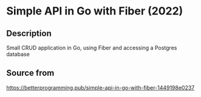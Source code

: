 # Simple API in Go with Fiber (2022)

## Description

Small CRUD application in Go, using Fiber and accessing a Postgres database

## Source from

https://betterprogramming.pub/simple-api-in-go-with-fiber-1449198e0237
